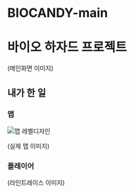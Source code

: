 # BIOCANDY-main


<h1>바이오 하자드 프로젝트</h1>

(메인화면 이미지)

<h2>내가 한 일</h2>

<h3>맵</h3>


![맵 레벨디자인](https://user-images.githubusercontent.com/53935322/227162603-995958c0-9d98-4d33-b60b-09917958d9d3.png)


(실제 맵 이미지)

<h3>플레이어</h3>

(라인트레이스 이미지)
